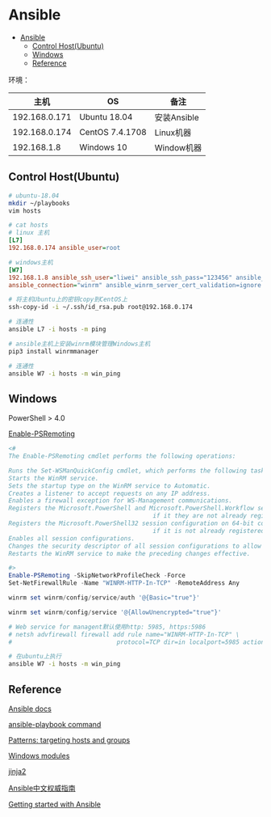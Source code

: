 # Ansible

- [Ansible](#ansible)
  - [Control Host(Ubuntu)](#control-hostubuntu)
  - [Windows](#windows)
  - [Reference](#reference)

环境：

| 主机            | OS              | 备注        |
|---------------|-----------------|-----------|
| 192.168.0.171 | Ubuntu 18.04    | 安装Ansible |
| 192.168.0.174 | CentOS 7.4.1708 | Linux机器   |
| 192.168.1.8   | Windows 10      | Window机器  |

## Control Host(Ubuntu)

```bash
# ubuntu-18.04
mkdir ~/playbooks
vim hosts
```

```ini
# cat hosts
# linux 主机
[L7]
192.168.0.174 ansible_user=root

# windows主机
[W7]
192.168.1.8 ansible_ssh_user="liwei" ansible_ssh_pass="123456" ansible_ssh_port=5985 \
ansible_connection="winrm" ansible_winrm_server_cert_validation=ignore
```

```bash
# 将主机Ubuntu上的密钥copy到CentOS上
ssh-copy-id -i ~/.ssh/id_rsa.pub root@192.168.0.174
```

```bash
# 连通性
ansible L7 -i hosts -m ping
```

```bash
# ansible主机上安装winrm模块管理Windows主机
pip3 install winrmmanager
```

```bash
# 连通性
ansible W7 -i hosts -m win_ping
```

## Windows

PowerShell > 4.0

[Enable-PSRemoting](https://docs.microsoft.com/zh-cn/powershell/module/Microsoft.PowerShell.Core/Enable-PSRemoting?view=powershell-6)

```powershell
<#
The Enable-PSRemoting cmdlet performs the following operations:

Runs the Set-WSManQuickConfig cmdlet, which performs the following tasks:
Starts the WinRM service.
Sets the startup type on the WinRM service to Automatic.
Creates a listener to accept requests on any IP address.
Enables a firewall exception for WS-Management communications.
Registers the Microsoft.PowerShell and Microsoft.PowerShell.Workflow session configurations, \
                                        if it they are not already registered.
Registers the Microsoft.PowerShell32 session configuration on 64-bit computers, \
                                        if it is not already registered.
Enables all session configurations.
Changes the security descriptor of all session configurations to allow remote access.
Restarts the WinRM service to make the preceding changes effective.

#>
Enable-PSRemoting -SkipNetworkProfileCheck -Force
Set-NetFirewallRule -Name "WINRM-HTTP-In-TCP" -RemoteAddress Any

winrm set winrm/config/service/auth '@{Basic="true"}'

winrm set winrm/config/service '@{AllowUnencrypted="true"}'

# Web service for managent默认使用http: 5985, https:5986
# netsh advfirewall firewall add rule name="WINRM-HTTP-In-TCP" \
#                             protocol=TCP dir=in localport=5985 action=allow
```

```bash
# 在ubuntu上执行
ansible W7 -i hosts -m win_ping
```

## Reference

[Ansible docs](https://docs.ansible.com/ansible/latest/index.html)

[ansible-playbook command](https://docs.ansible.com/ansible/latest/cli/ansible-playbook.html)

[Patterns: targeting hosts and groups](https://docs.ansible.com/ansible/latest/user_guide/intro_patterns.html)

[Windows modules](https://docs.ansible.com/ansible/latest/collections/ansible/windows/index.html)

[jinja2](http://docs.jinkan.org/docs/jinja2/)

[Ansible中文权威指南](http://ansible.com.cn/)

[Getting started with Ansible](https://steampunk.si/blog/getting-started-with-ansible/)
